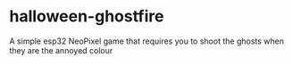 # halloween-ghostfire
A simple esp32 NeoPixel game that requires you to shoot the ghosts when they are the annoyed colour
